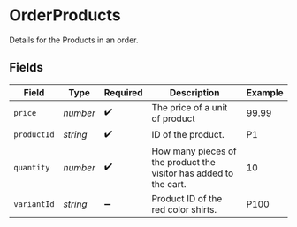 # OrderProducts

Details for the Products in an order.


## Fields

| Field                                                             | Type                                                              | Required                                                          | Description                                                       | Example                                                           |
| ----------------------------------------------------------------- | ----------------------------------------------------------------- | ----------------------------------------------------------------- | ----------------------------------------------------------------- | ----------------------------------------------------------------- |
| `price`                                                           | *number*                                                          | :heavy_check_mark:                                                | The price of a unit of product                                    | 99.99                                                             |
| `productId`                                                       | *string*                                                          | :heavy_check_mark:                                                | ID of the product.                                                | P1                                                                |
| `quantity`                                                        | *number*                                                          | :heavy_check_mark:                                                | How many pieces of the product the visitor has added to the cart. | 10                                                                |
| `variantId`                                                       | *string*                                                          | :heavy_minus_sign:                                                | Product ID of the red color shirts.                               | P100                                                              |